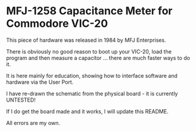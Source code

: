 # MFJ-1258 Capacitance Meter for Commodore VIC-20

This piece of hardware was released in 1984 by MFJ Enterprises.<br>

There is obviously no good reason to boot up your VIC-20, load the program and then measure a
capacitor ... there are much faster ways to do it.<br>

It is here mainly for education, showing how to interface software and hardware via the User Port.<br>

I have re-drawn the schematic from the physical board - it is currently UNTESTED!<br>

If I do get the board made and it works, I will update this README.<br>

All errors are my own.<br>